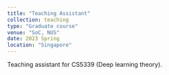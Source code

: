 ```yaml
---
title: "Teaching Assistant"
collection: teaching
type: "Graduate course"
venue: "SoC, NUS"
date: 2023 Spring
location: "Singapore"
---
```


Teaching assistant for CS5339 (Deep learning theory).

